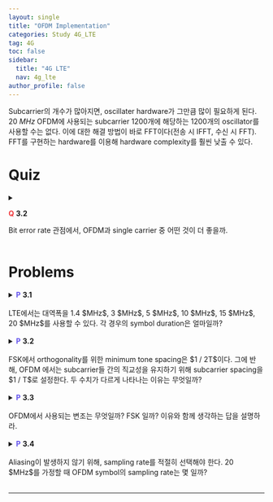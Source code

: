```yaml
---
layout: single
title: "OFDM Implementation"
categories: Study 4G_LTE
tag: 4G
toc: false
sidebar:
  title: "4G LTE"
  nav: 4g_lte
author_profile: false
---
```


Subcarrier의 개수가 많아지면, oscillater hardware가 그만큼 많이 필요하게 된다. 20 $MHz$ OFDM에 사용되는 subcarrier 1200개에 해당하는 1200개의 oscillator를 사용할 수는 없다. 이에 대한 해결 방법이 바로 FFT이다(전송 시 IFFT, 수신 시 FFT).<br>
FFT를 구현하는 hardware를 이용해 hardware complexity를 훨씬 낮출 수 있다.<br>

# Quiz

<details>
  <summary>
    <p><span style="color:#F0383B;font-weight:bold;">Q</span> <span style="font-weight:bold;">3.2</span></p>
    Bit error rate 관점에서, OFDM과 single carrier 중 어떤 것이 더 좋을까.
  </summary>
<div class = "notice" markdown = "1">

📌 **Answer**

Single carrier가 더 좋다.<br>
Single carrier는 하나의 신호가 일부가 깨지는 것을 복구가 가능하다.<br>
OFDM의 경우 하나의 error가 퍼지게 되면 겉잡을 수 없다.<br>

</div>
</details>

<br>

# Problems

<details>
<summary><span style="color:#6454ED;font-weight:bold;">P</span> <span style="font-weight:bold;">3.1</span><br><br>
LTE에서는 대역폭을 1.4 $MHz$, 3 $MHz$, 5 $MHz$, 10 $MHz$, 15 $MHz$, 20 $MHz$를 사용할 수 있다. 각 경우의 symbol duration은 얼마일까?
</summary>
<div class = "notice" markdown = "1">

📌 **Answer**

66.7 $\mu s$로 모두 같다.<br>

Subcarrier의 개수가 달라지는 것이지, symbol duration은 바뀌지 않는다.

</div>
</details>

<br>

<details>
<summary><span style="color:#6454ED;font-weight:bold;">P</span> <span style="font-weight:bold;">3.2</span><br><br>
FSK에서 orthogonality를 위한 minimum tone spacing은 $1 / 2T$이다. 그에 반해, OFDM 에서는 subcarrier들 간의 직교성을 유지하기 위해 subcarrier spacing을 $1 / T$로 설정한다. 두 수치가 다르게 나타나는 이유는 무엇일까?
</summary>
<div class = "notice" markdown = "1">

📌 **Answer**

</div>
</details>

<br>

<details>
<summary><span style="color:#6454ED;font-weight:bold;">P</span> <span style="font-weight:bold;">3.3</span><br><br>
OFDM에서 사용되는 변조는 무엇일까? FSK 일까? 이유와 함께 생각하는 답을 설명하라.
</summary>
<div class = "notice" markdown = "1">

📌 **Answer**


</div>
</details>

<br>

<details>
<summary><span style="color:#6454ED;font-weight:bold;">P</span> <span style="font-weight:bold;">3.4</span><br><br>
Aliasing이 발생하지 않기 위해, sampling rate를 적절히 선택해야 한다. 20 $MHz$를 가정할 때 OFDM symbol의 sampling rate는 몇 일까?
</summary>
<div class = "notice" markdown = "1">

📌 **Answer**

<img src="/images/4g_lte/3.2-1.png" width="50%" height="50%">

이론적으로는 Nyquist rate 이상인 20 MHz 이상이다.

</div>
</details>

<br>

---